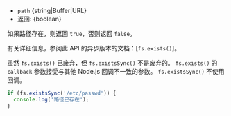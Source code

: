 <!-- YAML
added: v0.1.21
changes:
  - version: v7.6.0
    pr-url: https://github.com/nodejs/node/pull/10739
    description: The `path` parameter can be a WHATWG `URL` object using
                 `file:` protocol. Support is currently still *experimental*.
-->

* `path` {string|Buffer|URL}
* 返回: {boolean}

如果路径存在，则返回 `true`，否则返回 `false`。

有关详细信息，参阅此 API 的异步版本的文档：[`fs.exists()`]。

虽然 `fs.exists()` 已废弃，但 `fs.existsSync()` 不是废弃的。
`fs.exists()` 的 `callback` 参数接受与其他 Node.js 回调不一致的参数。
`fs.existsSync()` 不使用回调。

```js
if (fs.existsSync('/etc/passwd')) {
  console.log('路径已存在');
}
```

